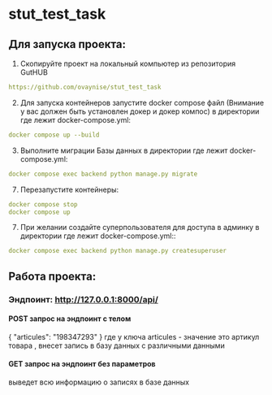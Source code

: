 # stut_test_task

## Для запуска проекта:

1. Скопируйте проект на локальный компьютер из репозитория GutHUB
```yaml
https://github.com/ovaynise/stut_test_task
```

2. Для запуска контейнеров запустите docker compose файл 
(Внимание у вас должен быть установлен докер и докер компос)
в директории где лежит docker-compose.yml:
```yaml
docker compose up --build
```
3. Выполните миграции Базы данных в директории где лежит docker-compose.yml:
```yaml
docker compose exec backend python manage.py migrate
```
7. Перезапустите контейнеры:
```yaml
docker compose stop
docker compose up
```
7. При желании создайте суперпользователя для доступа
в админку в директории где лежит docker-compose.yml::
```yaml
docker compose exec backend python manage.py createsuperuser
```
## Работа проекта:

### Эндпоинт: http://127.0.0.1:8000/api/

#### POST запрос на эндпоинт с телом
{
  "articules": "198347293"
}
где у ключа articules - значение это артикул товара , внесет запись
в базу данных с различными данными

#### GET запрос на эндпоинт без параметров
выведет всю информацию о записях в базе данных
